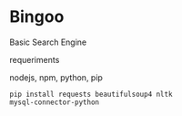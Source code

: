 # Bingoo
Basic Search Engine

requeriments

nodejs, npm, python, pip

<code>pip install requests beautifulsoup4 nltk mysql-connector-python
